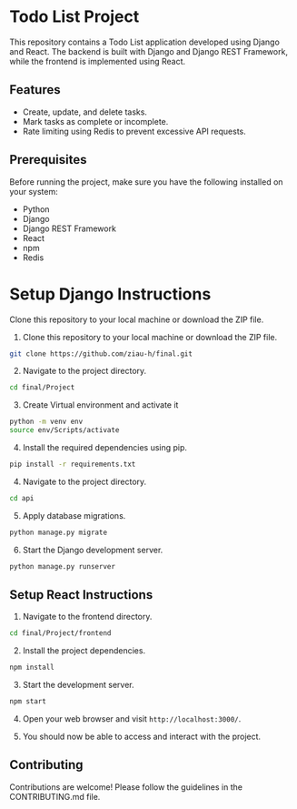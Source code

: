 # Todo List Project 

This repository contains a Todo List application developed using Django and React. The backend is built with Django and Django REST Framework, while the frontend is implemented using React.

## Features
- Create, update, and delete tasks.
- Mark tasks as complete or incomplete.
- Rate limiting using Redis to prevent excessive API requests.

## Prerequisites
Before running the project, make sure you have the following installed on your system:
- Python
- Django
- Django REST Framework
- React
- npm 
- Redis

# Setup Django Instructions
Clone this repository to your local machine or download the ZIP file.
1. Clone this repository to your local machine or download the ZIP file.
```bash
git clone https://github.com/ziau-h/final.git
```
2. Navigate to the project directory.
```bash
cd final/Project
```
3. Create Virtual environment and activate it
```bash
python -m venv env
source env/Scripts/activate
```
4. Install the required dependencies using pip.
```bash
pip install -r requirements.txt
```
4. Navigate to the project directory.

```bash
cd api
```
5. Apply database migrations.
```bash
python manage.py migrate
```
6. Start the Django development server.
```bash
python manage.py runserver
```

## Setup React Instructions
1. Navigate to the frontend directory.
```bash
cd final/Project/frontend
```

2. Install the project dependencies.
```bash
npm install
```

3. Start the development server.
```bash
npm start
```

4. Open your web browser and visit `http://localhost:3000/`.

5. You should now be able to access and interact with the project.

## Contributing
Contributions are welcome! Please follow the guidelines in the CONTRIBUTING.md file.
